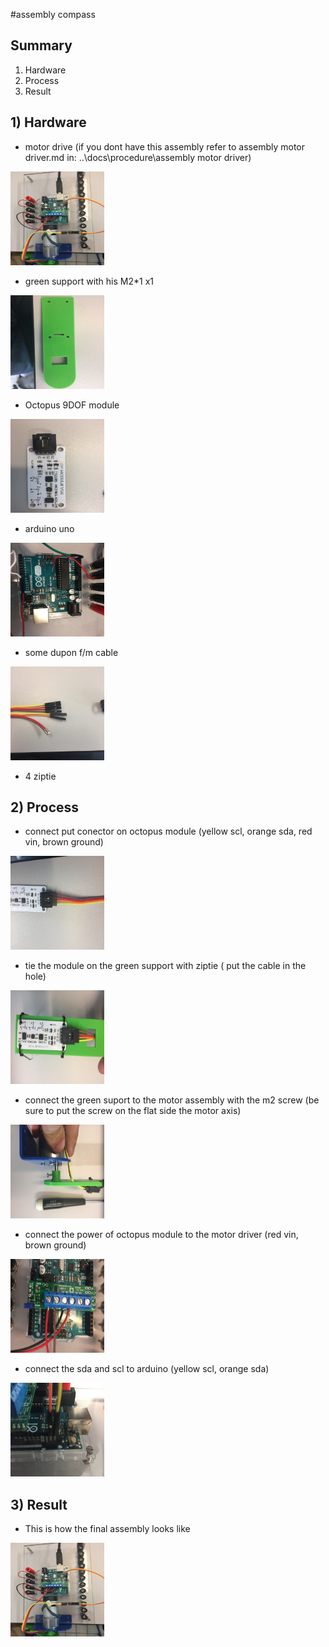 #assembly compass

## Summary
1. Hardware
2. Process
3. Result

## 1) Hardware
- motor drive (if you dont have this assembly refer to assembly motor driver.md in: ..\docs\procedure\assembly motor driver)

<img src="./picture/final.jpg" width="150px" height="150px"/>

- green support with his M2*1 x1

<img src="./picture/green.jpg" width="150px" height="150px"/>

-  Octopus 9DOF module

<img src="./picture/mod.jpg" width="150px" height="150px"/>

-  arduino uno

<img src="./picture/arduino.jpg" width="150px" height="150px"/>

-  some dupon f/m cable

<img src="./picture/connector.jpg" width="150px" height="150px"/>

-  4 ziptie


## 2) Process 
- connect put conector on octopus module (yellow scl, orange sda, red vin, brown ground)

<img src="./picture/module+conector.jpg" width="150px" height="150px"/>

- tie the module on the green support with ziptie ( put the cable in the hole)

<img src="./picture/green+module.jpg" width="150px" height="150px"/>

- connect the green suport to the motor assembly with the m2 screw (be sure to put the screw on the flat side the motor axis)

<img src="./picture/fixation_green_to_bleu.jpg" width="150px" height="150px"/>

- connect the power of octopus module to the motor driver (red vin, brown ground)

<img src="./picture/power connection.jpg" width="150px" height="150px"/>

- connect the sda and scl to arduino (yellow scl, orange sda)

<img src="./picture/sda_scl_connection.jpg" width="150px" height="150px"/>

## 3) Result 

- This is how the final assembly looks like

<img src="./picture/final.jpg" width="150px" height="150px"/>